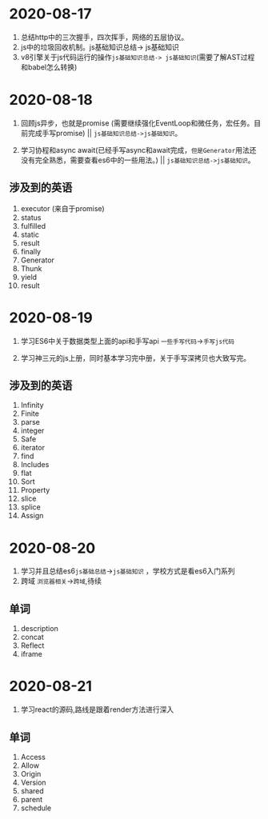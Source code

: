 # 2020-08-17

1. 总结http中的三次握手，四次挥手，网络的五层协议。
2. js中的垃圾回收机制。js基础知识总结-> js基础知识
3. v8引擎关于js代码运行的操作`js基础知识总结-> js基础知识`(需要了解AST过程和babel怎么转换)

# 2020-08-18

1. 回顾js异步，也就是promise (需要继续强化EventLoop和微任务，宏任务。目前完成手写promise)  ||  `js基础知识总结->js基础知识`。

2. 学习协程和async await(已经手写async和await完成，`但是Generator`用法还没有完全熟悉，需要查看es6中的一些用法。) || `js基础知识总结->js基础知识`。

## 涉及到的英语

1. executor (来自于promise)
2. status
3. fulfilled 
4. static
5. result
6. finally
7. Generator
8. Thunk
9. yield
10. result

# 2020-08-19

1. 学习ES6中关于数据类型上面的api和手写api `一些手写代码`->`手写js代码`

2. 学习神三元的js上册，同时基本学习完中册，关于手写深拷贝也大致写完。

## 涉及到的英语

1. Infinity
2. Finite
3. parse
4. integer
5. Safe
6. iterator
7. find
8. Includes
9. flat
10. Sort
11. Property
12. slice
13. splice
14. Assign

# 2020-08-20

1. 学习并且总结es6`js基础总结`->`js基础知识` ，学校方式是看es6入门系列
2. 跨域 `浏览器相关`->`跨域`,待续

## 单词

1.  description
2. concat
3. Reflect
4. iframe

# 2020-08-21

1. 学习react的源码,路线是跟着render方法进行深入

## 单词

1. Access
2. Allow
3. Origin
4. Version
5. shared
6. parent
7. schedule